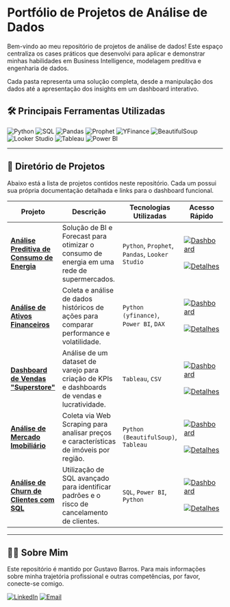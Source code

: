 # Portfólio de Projetos de Análise de Dados

Bem-vindo ao meu repositório de projetos de análise de dados! Este espaço centraliza os cases práticos que desenvolvi para aplicar e demonstrar minhas habilidades em Business Intelligence, modelagem preditiva e engenharia de dados.

Cada pasta representa uma solução completa, desde a manipulação dos dados até a apresentação dos insights em um dashboard interativo.

## 🛠️ Principais Ferramentas Utilizadas
![Python](https://img.shields.io/badge/Python-3776AB?style=for-the-badge&logo=python&logoColor=white)
![SQL](https://img.shields.io/badge/SQL-4479A1?style=for-the-badge&logo=postgresql&logoColor=white)
![Pandas](https://img.shields.io/badge/Pandas-150458?style=for-the-badge&logo=pandas&logoColor=white)
![Prophet](https://img.shields.io/badge/Prophet-007afe?style=for-the-badge&logo=facebook&logoColor=white)
![YFinance](https://img.shields.io/badge/YFinance-0087B3?style=for-the-badge)
![BeautifulSoup](https://img.shields.io/badge/BeautifulSoup-8B9DAF?style=for-the-badge)
![Looker Studio](https://img.shields.io/badge/Looker%20Studio-4285F4?style=for-the-badge&logo=google-data-studio&logoColor=white)
![Tableau](https://img.shields.io/badge/Tableau-E97627?style=for-the-badge&logo=tableau&logoColor=white)
![Power BI](https://img.shields.io/badge/Power%20BI-F2C811?style=for-the-badge&logo=power-bi&logoColor=black)

---

## 📂 Diretório de Projetos

Abaixo está a lista de projetos contidos neste repositório. Cada um possui sua própria documentação detalhada e links para o dashboard funcional.

| Projeto | Descrição | Tecnologias Utilizadas | Acesso Rápido |
|---|---|---|---|
| **[Análise Preditiva de Consumo de Energia](./analise-consumo-energia/)** | Solução de BI e Forecast para otimizar o consumo de energia em uma rede de supermercados. | `Python`, `Prophet`, `Pandas`, `Looker Studio` | [![Dashboard](https://img.shields.io/badge/Ver%20Dashboard-4285F4?style=for-the-badge&logo=google-data-studio&logoColor=white)](https://lookerstudio.google.com/reporting/70a0371c-7d8f-4512-bce6-a38106fa19fe) <br><br> [![Detalhes](https://img.shields.io/badge/Ver%20Detalhes-181717?style=for-the-badge&logo=github&logoColor=white)](./analise-consumo-energia/README.md) |
| **[Análise de Ativos Financeiros](./analise-ativos-financeiros/)** | Coleta e análise de dados históricos de ações para comparar performance e volatilidade. | `Python (yfinance)`, `Power BI`, `DAX` | [![Dashboard](https://img.shields.io/badge/Ver%20Dashboard-F2C811?style=for-the-badge&logo=power-bi&logoColor=black)]([LINK_PARA_SEU_DASHBOARD_POWERBI]) <br><br> [![Detalhes](https://img.shields.io/badge/Ver%20Detalhes-181717?style=for-the-badge&logo=github&logoColor=white)](./analise-ativos-financeiros/README.md) |
| **[Dashboard de Vendas "Superstore"](./dashboard-vendas-superstore/)** | Análise de um dataset de varejo para criação de KPIs e dashboards de vendas e lucratividade. | `Tableau`, `CSV` | [![Dashboard](https://img.shields.io/badge/Ver%20Dashboard-E97627?style=for-the-badge&logo=tableau&logoColor=white)]([LINK_PARA_SEU_DASHBOARD_TABLEAU]) <br><br> [![Detalhes](https://img.shields.io/badge/Ver%20Detalhes-181717?style=for-the-badge&logo=github&logoColor=white)](./dashboard-vendas-superstore/README.md) |
| **[Análise de Mercado Imobiliário](./analise-mercado-imobiliario/)** | Coleta via Web Scraping para analisar preços e características de imóveis por região. | `Python (BeautifulSoup)`, `Tableau` | [![Dashboard](https://img.shields.io/badge/Ver%20Dashboard-E97627?style=for-the-badge&logo=tableau&logoColor=white)]([LINK_PARA_SEU_DASHBOARD_TABLEAU]) <br><br> [![Detalhes](https://img.shields.io/badge/Ver%20Detalhes-181717?style=for-the-badge&logo=github&logoColor=white)](./analise-mercado-imobiliario/README.md) |
| **[Análise de Churn de Clientes com SQL](./analise-churn-sql/)** | Utilização de SQL avançado para identificar padrões e o risco de cancelamento de clientes. | `SQL`, `Power BI`, `Python` | [![Dashboard](https://img.shields.io/badge/Ver%20Dashboard-F2C811?style=for-the-badge&logo=power-bi&logoColor=black)]([LINK_PARA_SEU_DASHBOARD_POWERBI]) <br><br> [![Detalhes](https://img.shields.io/badge/Ver%20Detalhes-181717?style=for-the-badge&logo=github&logoColor=white)](./analise-churn-sql/README.md) |


---

## 👨‍💻 Sobre Mim

Este repositório é mantido por Gustavo Barros. Para mais informações sobre minha trajetória profissional e outras competências, por favor, conecte-se comigo.

[![LinkedIn](https://img.shields.io/badge/LinkedIn-0A66C2?style=for-the-badge&logo=linkedin&logoColor=white)](https://www.linkedin.com/in/gustavohbarros/)
[![Email](https://img.shields.io/badge/Email-D14836?style=for-the-badge&logo=gmail&logoColor=white)](mailto:gustavobarros.ctt@gmail.com)
